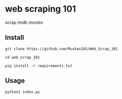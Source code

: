# web scraping 101

scrap imdb movies

## Install

`git clone https://github.com/Muskan165/Web_Scrap_101`

`cd web_scrap_101`

`pip install -r requirements.txt`

## Usage

`python3 index.py`
